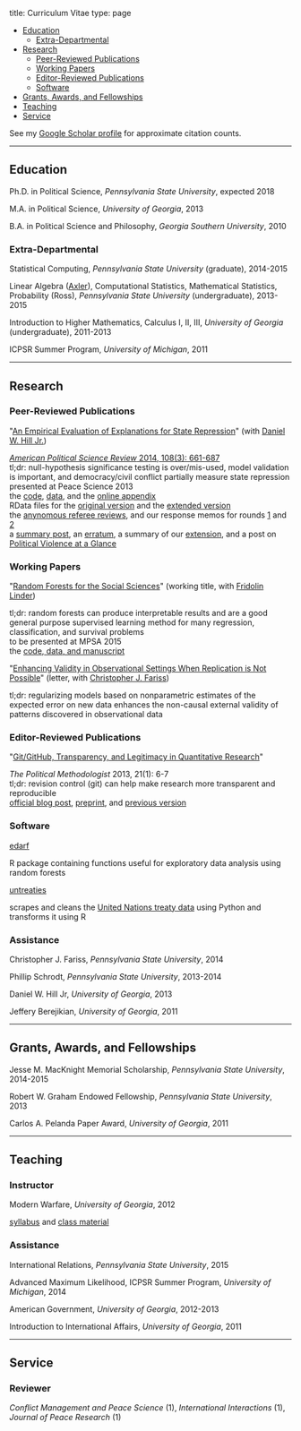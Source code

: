 title: Curriculum Vitae
type: page

 - [Education](#education)
    + [Extra-Departmental](#extra)
 - [Research](#research)
    + [Peer-Reviewed Publications](#peer)
    + [Working Papers](#wp)
	+ [Editor-Reviewed Publications](#editor)
	+ [Software](#software)
 - [Grants, Awards, and Fellowships](#grants_awards_fellowships)
 - [Teaching](#teaching)
 - [Service](#service)

See my [Google Scholar profile](http://scholar.google.com/citations?user=hdxn_v4AAAAJ&hl=en) for approximate citation counts.

<hr/>

## <a name="education">Education</a>

Ph.D. in Political Science, *Pennsylvania State University*, expected 2018

M.A. in Political Science, *University of Georgia*, 2013

B.A. in Political Science and Philosophy, *Georgia Southern University*, 2010

### <a name="extra">Extra-Departmental</a>

Statistical Computing, *Pennsylvania State University* (graduate), 2014-2015

Linear Algebra ([Axler](http://linear.axler.net/)), Computational Statistics, Mathematical Statistics, Probability (Ross), *Pennsylvania State University* (undergraduate), 2013-2015

Introduction to Higher Mathematics, Calculus I, II, III, *University of Georgia* (undergraduate), 2011-2013

ICPSR Summer Program, *University of Michigan*, 2011

<hr/>

## <a name="research">Research</a>
### <a name="peer">Peer-Reviewed Publications</a>

"[An Empirical Evaluation of Explanations for State Repression](/static/papers/eeesr_manuscript.pdf)" (with [Daniel W. Hill Jr.](http://myweb.fsu.edu/dwh06c/pages/research.html))

<p class="project-summary">
<em><a href="http://journals.cambridge.org/action/displayAbstract?fromPage=online&aid=9327383&fileId=S0003055414000306">American Political Science Review</em> 2014, 108(3): 661-687</a> <br/>
tl;dr: null-hypothesis significance testing is over/mis-used, model validation is important, and democracy/civil conflict partially measure state repression <br/>
presented at Peace Science 2013 <br/>
the <a href="http://github.com/zmjones/eeesr/">code</a>, <a href="/static/data/eeesr_data.zip">data</a>, and the <a href="/static/papers/eeesr_appendix.pdf">online appendix</a> <br>
RData files for the <a href="/static/data/eeesr_original_rep.zip">original version</a> and the <a href="/static/data/eeesr_extended_rep.zip">extended version</a> <br>
the <a href="/static/papers/eeesr_reviews.pdf">anynomous referee reviews</a>, and our response memos for rounds <a href="/static/papers/eeesr_memo_1.pdf">1</a> and <a href="/static/papers/eeesr_memo_2.pdf">2</a> <br>
a <a href="/eeesr/">summary post</a>, an <a href="/static/papers/eeesr_erratum.pdf">erratum</a>, a summary of our <a href="/eeesr-redux/">extension</a>, and a post on <a href="http://politicalviolenceataglance.org/2014/10/27/predicting-government-violence-to-improve-theory-and-practice/">Political Violence at a Glance</a>
</p>

### <a name="wp">Working Papers</a>

"[Random Forests for the Social Sciences](/static/papers/rfss_manuscript.pdf)" (working title, with [Fridolin Linder](http://polisci.la.psu.edu/people/fjl128))

<p class="project-summary">
tl;dr: random forests can produce interpretable results and are a good general purpose supervised learning method for many regression, classification, and survival problems <br/>
to be presented at MPSA 2015 <br/>
the <a href="http://github.com/zmjones/rfss/">code, data, and manuscript</a>
</p>

"[Enhancing Validity in Observational Settings When Replication is Not Possible](/static/papers/replication.pdf)" (letter, with [Christopher J. Fariss](http://cfariss.com))

<p class="project-summary">
tl;dr: regularizing models based on nonparametric estimates of the expected error on new data enhances the non-causal external validity of patterns discovered in observational data
</p>

### <a name="editor">Editor-Reviewed Publications</a>

"[Git/GitHub, Transparency, and Legitimacy in Quantitative Research](/static/papers/git_tpm.pdf)"

<p class="project-summary">
<em>The Political Methodologist</em> 2013, 21(1): 6-7 <br/>
tl;dr: revision control (git) can help make research more transparent and reproducible <br/>
<a href="http://thepoliticalmethodologist.com/2013/11/18/gitgithub-transparency-and-legitimacy-in-quantitative-research/">official blog post</a>, <a href="/static/papers/git.pdf">preprint</a>, and <a href="/git/">previous version</a> <br/>
</p>

### <a name="software">Software</a>

[edarf](http://github.com/zmjones/edarf)

<p class="project-summary">
R package containing functions useful for exploratory data analysis using random forests
</p>

[untreaties](http://github.com/zmjones/untreaties)

<p class="project-summary">
scrapes and cleans the <a href="http://treaties.un.org">United Nations treaty data</a> using Python and transforms it using R
</p>

### Assistance

Christopher J. Fariss, *Pennsylvania State University*, 2014

Phillip Schrodt, *Pennsylvania State University*, 2013-2014

Daniel W. Hill Jr, *University of Georgia*, 2013

Jeffery Berejikian, *University of Georgia*, 2011

<hr/>

## <a name="grants_awards_fellowships">Grants, Awards, and Fellowships</a>

Jesse M. MacKnight Memorial Scholarship, *Pennsylvania State University*, 2014-2015

Robert W. Graham Endowed Fellowship, *Pennsylvania State University*, 2013

Carlos A. Pelanda Paper Award, *University of Georgia*, 2011

<hr/>

## <a name="teaching">Teaching</a>
### Instructor

Modern Warfare, *University of Georgia*, 2012

<p class="project-summary">
<a href="/static/data/modern-warfare.pdf">syllabus</a> and <a href="/static/data/modern-warfare.zip">class material</a>
</p>

### Assistance

International Relations, *Pennsylvania State University*, 2015

Advanced Maximum Likelihood, ICPSR Summer Program, *University of Michigan*, 2014

American Government, *University of Georgia*, 2012-2013

Introduction to International Affairs, *University of Georgia*, 2011

<hr/>

## <a name="service">Service</a>
### Reviewer

*Conflict Management and Peace Science* (1), *International Interactions* (1), *Journal of Peace Research* (1)
